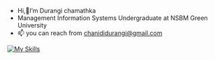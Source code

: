 - Hi,👋I’m Durangi chamathka
- Management Information Systems Undergraduate at NSBM Green University 
- 📫 you can reach from chanididurangi@gmail.com

[![My Skills](https://skills.thijs.gg/icons?i=js,html,css,c)](https://skills.thijs.gg)

<!---
MDCDCHAMATHKA/MDCDCHAMATHKA is a ✨ special ✨ repository because its `README.md` (this file) appears on your GitHub profile.
You can click the Preview link to take a look at your changes.
--->
